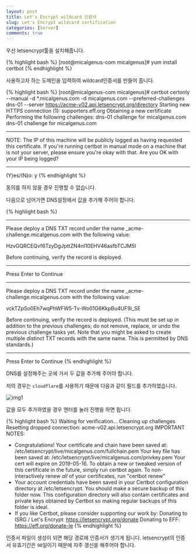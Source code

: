 ```yaml
---
layout: post
title: Let's Encrypt wildcard 인증서
slug: Let's Encrypt wildcard certification
categories: [Server]
comments: true
---
```


우선 letsencrypt툴을 설치해줍니다.

{% highlight bash %}
[root@micalgenus-com micalgenus]# yum install certbot
{% endhighlight %}

사용하고자 하는 도메인을 입력하여 wildcard인증서를 만들어 줍니다.

{% highlight bash %}
[root@micalgenus-com micalgenus]# certbot certonly --manual -d *.micalgenus.com -d micalgenus.com --preferred-challenges dns-01 --server https://acme-v02.api.letsencrypt.org/directory
Starting new HTTPS connection (1): supporters.eff.org
Obtaining a new certificate
Performing the following challenges:
dns-01 challenge for micalgenus.com
dns-01 challenge for micalgenus.com
- - - - - - - - - - - - - - - - - - - - - - - - - - - - - - - - - - - - - - - -
NOTE: The IP of this machine will be publicly logged as having requested this
certificate. If you're running certbot in manual mode on a machine that is not
your server, please ensure you're okay with that.
Are you OK with your IP being logged?
- - - - - - - - - - - - - - - - - - - - - - - - - - - - - - - - - - - - - - - -
(Y)es/(N)o: y
{% endhighlight %}

동의를 하지 않을 경우 진행할 수 없습니다.

다음으로 넘어가면 DNS설정에서 값을 추가해 주어야 합니다.

{% highlight bash %}
- - - - - - - - - - - - - - - - - - - - - - - - - - - - - - - - - - - - - - - -
Please deploy a DNS TXT record under the name
_acme-challenge.micalgenus.com with the following value:
 
HzvGQRCEQvf6TzyDgJpttZN4nI10EHV46asfbTCJM5I
 
Before continuing, verify the record is deployed.
- - - - - - - - - - - - - - - - - - - - - - - - - - - - - - - - - - - - - - - -
Press Enter to Continue
- - - - - - - - - - - - - - - - - - - - - - - - - - - - - - - - - - - - - - - -
Please deploy a DNS TXT record under the name
_acme-challenge.micalgenus.com with the following value:

vckTZpSo0Eh7wqPhWFW5-Tv-Wo01G6KkpBu4UF9i_SE

Before continuing, verify the record is deployed.
(This must be set up in addition to the previous challenges; do not remove,
replace, or undo the previous challenge tasks yet. Note that you might be
asked to create multiple distinct TXT records with the same name. This is
permitted by DNS standards.)
- - - - - - - - - - - - - - - - - - - - - - - - - - - - - - - - - - - - - - - -
Press Enter to Continue
{% endhighlight %}

DNS를 설정해주는 곳에 가서 두 값을 추가해 주어야 합니다.

저의 경우는 `cloudflare`를 사용하기 때문에 다음과 같이 필드를 추가하였습니다.

![img1]({{site.url}}/img/2019-02-15-Let-s-Encrypt-wildcard-certification/img1.png)

값을 모두 추가하였을 경우 엔터를 눌러 진행을 하면 됩니다.

{% highlight bash %}
Waiting for verification...
Cleaning up challenges
Resetting dropped connection: acme-v02.api.letsencrypt.org
IMPORTANT NOTES:
 - Congratulations! Your certificate and chain have been saved at:
   /etc/letsencrypt/live/micalgenus.com/fullchain.pem
   Your key file has been saved at:
   /etc/letsencrypt/live/micalgenus.com/privkey.pem
   Your cert will expire on 2019-05-16. To obtain a new or tweaked
   version of this certificate in the future, simply run certbot
   again. To non-interactively renew *all* of your certificates, run
   "certbot renew"
 - Your account credentials have been saved in your Certbot
   configuration directory at /etc/letsencrypt. You should make a
   secure backup of this folder now. This configuration directory will
   also contain certificates and private keys obtained by Certbot so
   making regular backups of this folder is ideal.
 - If you like Certbot, please consider supporting our work by:
   Donating to ISRG / Let's Encrypt:   https://letsencrypt.org/donate
   Donating to EFF:                    https://eff.org/donate-le
{% endhighlight %}

인증서 파일이 생성이 되면 해당 경로에 인증서가 생기게 됩니다. letsencrypt의 인증서 유효기간은 `90`일이기 때문에 자주 갱신을 해주어야 합니다.
